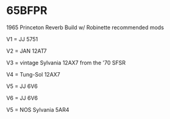# 65BFPR
1965 Princeton Reverb Build w/ Robinette recommended mods

V1 = JJ 5751

V2 = JAN 12AT7

V3 = vintage Sylvania 12AX7 from the '70 SFSR

V4 = Tung-Sol 12AX7


V5 = JJ 6V6

V6 = JJ 6V6

V5 = NOS Sylvania 5AR4
